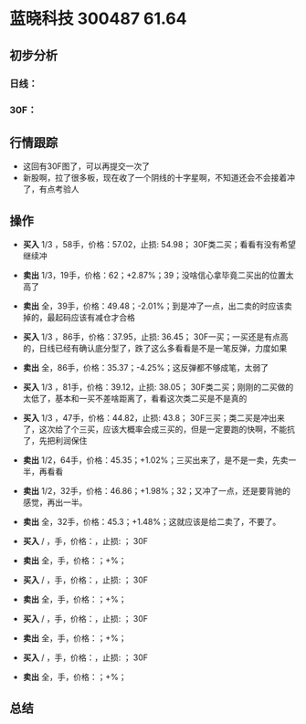 # 蓝晓科技 300487 61.64
## 初步分析
### 日线：
  
### 30F：
  
## 行情跟踪
  - 这回有30F图了，可以再提交一次了
  - 新股啊，拉了很多板，现在收了一个阴线的十字星啊，不知道还会不会接着冲了，有点考验人
## 操作
  - **买入** 1/3 ，58手，价格：57.02，止损: 54.98； 30F类二买；看看有没有希望继续冲
  - **卖出** 1/3，19手，价格：62；+2.87%；39；没啥信心拿毕竟二买出的位置太高了
  - **卖出** 全，39手，价格：49.48；-2.01%；到是冲了一点，出二卖的时应该卖掉的，最起码应该有减仓才合格

  - **买入** 1/3 ，86手，价格：37.95，止损: 36.45； 30F一买；一买还是有点高的，日线已经有确认底分型了，跌了这么多看看是不是一笔反弹，力度如果
  - **卖出** 全，86手，价格：35.37；-4.25%；这反弹都不够成笔，太弱了

  - **买入** 1/3 ，81手，价格：39.12，止损: 38.05； 30F类二买；刚刚的二买做的太低了，基本和一买不差啥距离了，看看这次类二买是不是真的
  - **买入** 1/3 ，47手，价格：44.82，止损: 43.8； 30F三买；类二买是冲出来了，这次给了个三买，应该大概率会成三买的，但是一定要跑的快啊，不能抗了，先把利润保住
  - **卖出** 1/2，64手，价格：45.35；+1.02%；三买出来了，是不是一卖，先卖一半，再看看
  - **卖出** 1/2，32手，价格：46.86；+1.98%；32；又冲了一点，还是要背驰的感觉，再出一半。
  - **卖出** 全，32手，价格：45.3；+1.48%；这就应该是给二卖了，不要了。

  - **买入** / ，手，价格：，止损: ； 30F
  - **卖出** 全，手，价格：；+%；

  - **买入** / ，手，价格：，止损: ； 30F
  - **卖出** 全，手，价格：；+%；

  - **买入** / ，手，价格：，止损: ； 30F
  - **卖出** 全，手，价格：；+%；

  - **买入** / ，手，价格：，止损: ； 30F
  - **卖出** 全，手，价格：；+%；

## 总结
  